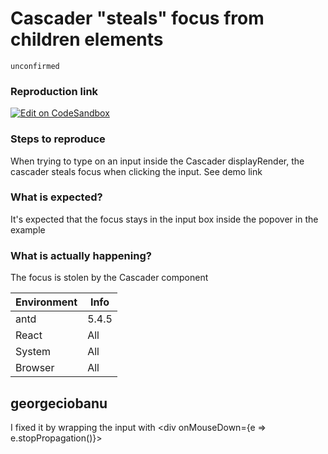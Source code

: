 # Cascader "steals" focus from children elements

`unconfirmed`

### Reproduction link

[![Edit on CodeSandbox](https://codesandbox.io/static/img/play-codesandbox.svg)](https://codesandbox.io/s/basic-antd-5-4-5-forked-5sm14m?file=/demo.tsx)

### Steps to reproduce

When trying to type on an input inside the Cascader displayRender, the cascader steals focus when clicking the input. See demo link

### What is expected?

It's expected that the focus stays in the input box inside the popover in the example

### What is actually happening?

The focus is stolen by the Cascader component

| Environment | Info  |
| ----------- | ----- |
| antd        | 5.4.5 |
| React       | All   |
| System      | All   |
| Browser     | All   |

<!-- generated by ant-design-issue-helper. DO NOT REMOVE -->

## georgeciobanu

I fixed it by wrapping the input with <div onMouseDown={e => e.stopPropagation()}>
